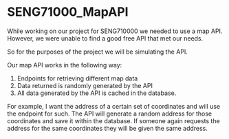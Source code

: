 # SENG71000_MapAPI


While working on our project for SENG710000 we needed to use a map API.
However, we were unable to find a good free API that met our needs.


So for the purposes of the project we will be simulating the API.

Our map API works in the following way:
1. Endpoints for retrieving different map data 
2. Data returned is randomly generated by the API 
3. All data generated by the API is cached in the database.

For example, I want the address of a certain set of coordinates and will use the endpoint for such.
The API will generate a random address for those coordinates and save it within the database.
If someone again requests the address for the same coordinates they will be given the same address.